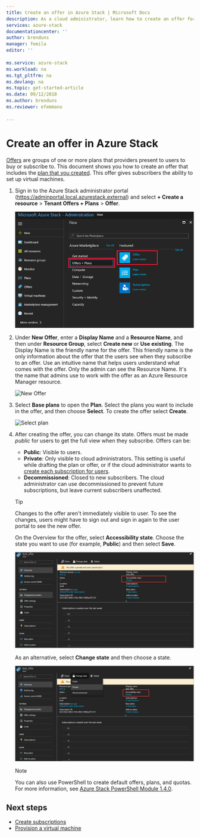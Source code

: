 ```yaml
---
title: Create an offer in Azure Stack | Microsoft Docs
description: As a cloud administrator, learn how to create an offer for your users in Azure Stack.
services: azure-stack
documentationcenter: ''
author: brenduns
manager: femila
editor: ''

ms.service: azure-stack
ms.workload: na
ms.tgt_pltfrm: na
ms.devlang: na
ms.topic: get-started-article
ms.date: 09/12/2018
ms.author: brenduns
ms.reviewer: efemmano

---
```

# Create an offer in Azure Stack

[Offers](azure-stack-key-features.md) are groups of one or more plans that providers present to users to buy or subscribe to. This document shows you how to create an offer that includes the [plan that you created](azure-stack-create-plan.md). This offer gives subscribers the ability to set up virtual machines.

1. Sign in to the Azure Stack administrator portal (https://adminportal.local.azurestack.external) and select **+ Create a resource** > **Tenant Offers + Plans** > **Offer**.

   ![Create an offer](media/azure-stack-create-offer/image01.png)
  
2. Under **New Offer**, enter a **Display Name** and a **Resource Name**, and then under **Resource Group**, select **Create new** or **Use existing**. The Display Name is the friendly name for the offer. This friendly name is the only information about the offer that the users see when they subscribe to an offer. Use an intuitive name that helps users understand what comes with the offer. Only the admin can see the Resource Name. It's the name that admins use to work with the offer as an Azure Resource Manager resource.

   ![New Offer](media/azure-stack-create-offer/image01a.png)
  
3. Select **Base plans** to open the **Plan**. Select the plans you want to include in the offer, and then choose **Select**. To create the offer select **Create**.

   ![Select plan](media/azure-stack-create-offer/image02.png)
  
4. After creating the offer, you can change its state. Offers must be made *public* for users to get the full view when they subscribe. Offers can be:

   - **Public**: Visible to users.
   - **Private**: Only visible to cloud administrators. This setting is useful while drafting the plan or offer, or if the cloud administrator wants to [create each subscription for users](azure-stack-subscribe-plan-provision-vm.md#create-a-subscription-as-a-cloud-operator).
   - **Decommissioned**: Closed to new subscribers. The cloud administrator can use decommissioned to prevent future subscriptions, but leave current subscribers unaffected.

   > [!TIP]  
   > Changes to the offer aren't immediately visible to user. To see the changes, users might have to sign out and sign in again to the user portal to see the new offer.

   On the Overview for the offer, select **Accessibility state**. Choose the state you want to use (for example, **Public**) and then select **Save**.
 
     ![Choose the state](media/azure-stack-create-offer/change-stage-1807.png)

     As an alternative, select **Change state** and then choose a state.

    ![Select Accessibility state](media/azure-stack-create-offer/change-stage-select-1807.png)

   > [!NOTE]
   > You can also use PowerShell to create default offers, plans, and quotas. For more information, see [Azure Stack PowerShell Module 1.4.0](https://docs.microsoft.com/powershell/azure/azure-stack/overview?view=azurestackps-1.4.0).

## Next steps

- [Create subscriptions](azure-stack-subscribe-plan-provision-vm.md)
- [Provision a virtual machine](azure-stack-provision-vm.md)
